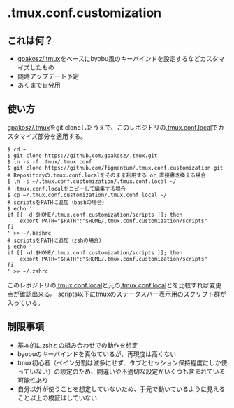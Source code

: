 # .tmux.conf.customization

## これは何？
 * [gpakosz/.tmux](https://github.com/gpakosz/.tmux)をベースにbyobu風のキーバインドを設定するなどカスタマイズしたもの
 * 随時アップデート予定
 * あくまで自分用

## 使い方
[gpakosz/.tmux](https://github.com/gpakosz/.tmux)をgit cloneしたうえで、このレポジトリの[.tmux.conf.local](https://github.com/figmentum/.tmux.conf.customization/blob/master/.tmux.conf.local)でカスタマイズ部分を適用する。


```
$ cd ~
$ git clone https://github.com/gpakosz/.tmux.git
$ ln -s -f .tmux/.tmux.conf
$ git clone https://github.com/figmentum/.tmux.conf.customization.git
# Repositoryの.tmux.conf.localをそのまま利用する or 直接書き換える場合
$ ln -s ~/.tmux.conf.customization/.tmux.conf.local ~/
# .tmux.conf.localをコピーして編集する場合
$ cp ~/.tmux.conf.customization/.tmux.conf.local ~/
# scriptsをPATHに追加（bashの場合）
$ echo '
if [[ -d $HOME/.tmux.conf.customization/scripts ]]; then
    export PATH="$PATH":"$HOME/.tmux.conf.customization/scripts"
fi
' >> ~/.bashrc
# scriptsをPATHに追加（zshの場合）
$ echo '
if [[ -d $HOME/.tmux.conf.customization/scripts ]]; then
    export PATH="$PATH":"$HOME/.tmux.conf.customization/scripts"
fi
' >> ~/.zshrc
```

このレポジトリの[.tmux.conf.local](https://github.com/figmentum/.tmux.conf.customization/blob/master/.tmux.conf.local)と元の[.tmux.conf.local](https://github.com/gpakosz/.tmux/blob/master/.tmux.conf.local)とを比較すれば変更点が確認出来る。
[scripts](https://github.com/figmentum/.tmux.conf.customization/tree/master/scripts)以下にtmuxのステータスバー表示用のスクリプト群が入っている。

## 制限事項
* 基本的にzshとの組み合わせでの動作を想定
* byobuのキーバインドを真似ているが、再現度は高くない
* tmux初心者（ペイン分割は滅多にせず、タブとセッション保持程度にしか使っていない）の設定のため、間違いや不適切な設定がいくつも含まれている可能性あり
* 自分以外が使うことを想定していないため、手元で動いているように見えること以上の検証はしていない
